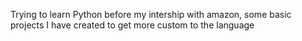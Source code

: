 Trying to learn Python before my intership with amazon, some basic projects I have created to get more custom to the language

